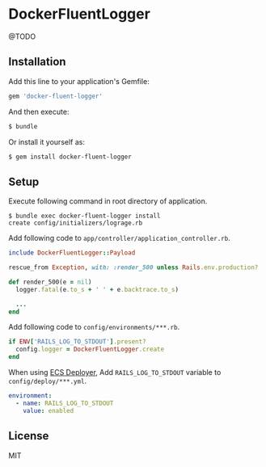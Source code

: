 # DockerFluentLogger

@TODO

## Installation

Add this line to your application's Gemfile:

```ruby
gem 'docker-fluent-logger'
```

And then execute:

```bash
$ bundle
```

Or install it yourself as:

```bash
$ gem install docker-fluent-logger
```

## Setup

Execute following command in root directory of application.
```
$ bundle exec docker-fluent-logger install
create config/initializers/lograge.rb
```

Add following code to `app/controller/application_controller.rb`.

```ruby
include DockerFluentLogger::Payload

rescue_from Exception, with: :render_500 unless Rails.env.production?

def render_500(e = nil)
  logger.fatal(e.to_s + ' ' + e.backtrace.to_s)

  ...
end
```

Add following code to `config/environments/***.rb`.

```ruby
if ENV['RAILS_LOG_TO_STDOUT'].present?
  config.logger = DockerFluentLogger.create
end
```

When using [ECS Deployer](https://github.com/naomichi-y/ecs_deployer), Add `RAILS_LOG_TO_STDOUT` variable to `config/deploy/***.yml`.

```yaml
environment:
  - name: RAILS_LOG_TO_STDOUT
    value: enabled
```

## License

MIT
